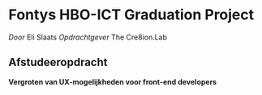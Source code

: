 # Fontys HBO-ICT Graduation Project
*Door* Eli Slaats
*Opdrachtgever* The Cre8ion.Lab

## Afstudeeropdracht
**Vergroten van UX-mogelijkheden voor front-end developers**